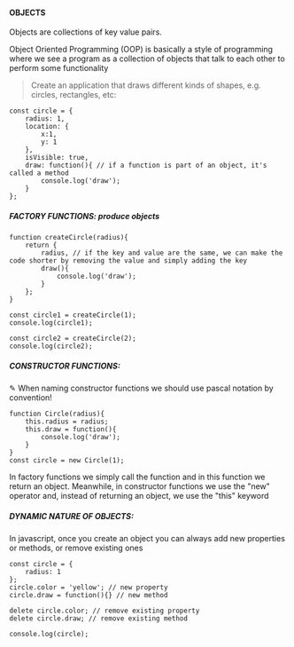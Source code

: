 #### OBJECTS

Objects are collections of key value pairs.

Object Oriented Programming (OOP) is basically a style of programming where we see a program as a collection of objects that talk to each other to perform some functionality

> Create an application that draws different kinds of shapes, e.g. circles, rectangles, etc:

```
const circle = {
    radius: 1,
    location: {
        x:1,
        y: 1
    },
    isVisible: true,
    draw: function(){ // if a function is part of an object, it's called a method
        console.log('draw');
    }
};
```

##### **FACTORY FUNCTIONS:** produce objects

```
function createCircle(radius){
    return {
        radius, // if the key and value are the same, we can make the code shorter by removing the value and simply adding the key
        draw(){
            console.log('draw');
        }
    };
}

const circle1 = createCircle(1);
console.log(circle1);

const circle2 = createCircle(2);
console.log(circle2);
```

##### **CONSTRUCTOR FUNCTIONS:**

✎ When naming constructor functions we should use pascal notation by convention!

```
function Circle(radius){
    this.radius = radius;
    this.draw = function(){
        console.log('draw');
    }
}
const circle = new Circle(1);
```

In factory functions we simply call the function and in this function we return an object. Meanwhile, in constructor functions we use the "new" operator and, instead of returning an object, we use the "this" keyword

##### DYNAMIC NATURE OF OBJECTS:
In javascript, once you create an object you can always add new properties or methods, or remove existing ones
```
const circle = {
    radius: 1
};
circle.color = 'yellow'; // new property
circle.draw = function(){} // new method

delete circle.color; // remove existing property
delete circle.draw; // remove existing method

console.log(circle);
```
